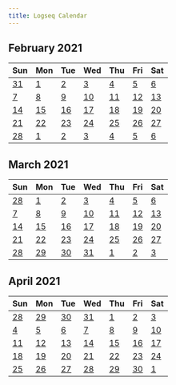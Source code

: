 ```yaml
---
title: Logseq Calendar
---
```


##
<div class="logseq-tools-multiple-calendars">
<div class="logseq-tools-calendar"><h2>February 2021</h2>
<table><thead><tr><th>Sun</th><th>Mon</th><th>Tue</th><th>Wed</th><th>Thu</th><th>Fri</th><th>Sat</th></tr></thead><tbody><tr><td class="outofmonth"><a data-ref="Jan 31st, 2021" href="#/page/Jan 31st, 2021" class="page-ref">31</a></td><td><a data-ref="Feb 1st, 2021" href="#/page/Feb 1st, 2021" class="page-ref">1</a></td><td><a data-ref="Feb 2nd, 2021" href="#/page/Feb 2nd, 2021" class="page-ref">2</a></td><td><a data-ref="Feb 3rd, 2021" href="#/page/Feb 3rd, 2021" class="page-ref">3</a></td><td><a data-ref="Feb 4th, 2021" href="#/page/Feb 4th, 2021" class="page-ref">4</a></td><td><a data-ref="Feb 5th, 2021" href="#/page/Feb 5th, 2021" class="page-ref">5</a></td><td><a data-ref="Feb 6th, 2021" href="#/page/Feb 6th, 2021" class="page-ref">6</a></td></tr><tr><td><a data-ref="Feb 7th, 2021" href="#/page/Feb 7th, 2021" class="page-ref">7</a></td><td><a data-ref="Feb 8th, 2021" href="#/page/Feb 8th, 2021" class="page-ref">8</a></td><td><a data-ref="Feb 9th, 2021" href="#/page/Feb 9th, 2021" class="page-ref">9</a></td><td><a data-ref="Feb 10th, 2021" href="#/page/Feb 10th, 2021" class="page-ref">10</a></td><td><a data-ref="Feb 11th, 2021" href="#/page/Feb 11th, 2021" class="page-ref">11</a></td><td><a data-ref="Feb 12th, 2021" href="#/page/Feb 12th, 2021" class="page-ref">12</a></td><td><a data-ref="Feb 13th, 2021" href="#/page/Feb 13th, 2021" class="page-ref">13</a></td></tr><tr><td><a data-ref="Feb 14th, 2021" href="#/page/Feb 14th, 2021" class="page-ref">14</a></td><td><a data-ref="Feb 15th, 2021" href="#/page/Feb 15th, 2021" class="page-ref">15</a></td><td><a data-ref="Feb 16th, 2021" href="#/page/Feb 16th, 2021" class="page-ref">16</a></td><td><a data-ref="Feb 17th, 2021" href="#/page/Feb 17th, 2021" class="page-ref">17</a></td><td><a data-ref="Feb 18th, 2021" href="#/page/Feb 18th, 2021" class="page-ref">18</a></td><td><a data-ref="Feb 19th, 2021" href="#/page/Feb 19th, 2021" class="page-ref">19</a></td><td><a data-ref="Feb 20th, 2021" href="#/page/Feb 20th, 2021" class="page-ref">20</a></td></tr><tr><td><a data-ref="Feb 21st, 2021" href="#/page/Feb 21st, 2021" class="page-ref">21</a></td><td><a data-ref="Feb 22nd, 2021" href="#/page/Feb 22nd, 2021" class="page-ref">22</a></td><td><a data-ref="Feb 23rd, 2021" href="#/page/Feb 23rd, 2021" class="page-ref">23</a></td><td><a data-ref="Feb 24th, 2021" href="#/page/Feb 24th, 2021" class="page-ref">24</a></td><td><a data-ref="Feb 25th, 2021" href="#/page/Feb 25th, 2021" class="page-ref">25</a></td><td><a data-ref="Feb 26th, 2021" href="#/page/Feb 26th, 2021" class="page-ref">26</a></td><td><a data-ref="Feb 27th, 2021" href="#/page/Feb 27th, 2021" class="page-ref">27</a></td></tr><tr><td><a data-ref="Feb 28th, 2021" href="#/page/Feb 28th, 2021" class="page-ref">28</a></td><td class="outofmonth"><a data-ref="Mar 1st, 2021" href="#/page/Mar 1st, 2021" class="page-ref">1</a></td><td class="outofmonth"><a data-ref="Mar 2nd, 2021" href="#/page/Mar 2nd, 2021" class="page-ref">2</a></td><td class="outofmonth"><a data-ref="Mar 3rd, 2021" href="#/page/Mar 3rd, 2021" class="page-ref">3</a></td><td class="outofmonth"><a data-ref="Mar 4th, 2021" href="#/page/Mar 4th, 2021" class="page-ref">4</a></td><td class="outofmonth"><a data-ref="Mar 5th, 2021" href="#/page/Mar 5th, 2021" class="page-ref">5</a></td><td class="outofmonth"><a data-ref="Mar 6th, 2021" href="#/page/Mar 6th, 2021" class="page-ref">6</a></td></tr></tbody></table></div>

<div class="logseq-tools-calendar"><h2>March 2021</h2>
<table><thead><tr><th>Sun</th><th>Mon</th><th>Tue</th><th>Wed</th><th>Thu</th><th>Fri</th><th>Sat</th></tr></thead><tbody><tr><td class="outofmonth"><a data-ref="Feb 28th, 2021" href="#/page/Feb 28th, 2021" class="page-ref">28</a></td><td><a data-ref="Mar 1st, 2021" href="#/page/Mar 1st, 2021" class="page-ref">1</a></td><td><a data-ref="Mar 2nd, 2021" href="#/page/Mar 2nd, 2021" class="page-ref">2</a></td><td><a data-ref="Mar 3rd, 2021" href="#/page/Mar 3rd, 2021" class="page-ref">3</a></td><td><a data-ref="Mar 4th, 2021" href="#/page/Mar 4th, 2021" class="page-ref">4</a></td><td><a data-ref="Mar 5th, 2021" href="#/page/Mar 5th, 2021" class="page-ref">5</a></td><td><a data-ref="Mar 6th, 2021" href="#/page/Mar 6th, 2021" class="page-ref">6</a></td></tr><tr><td><a data-ref="Mar 7th, 2021" href="#/page/Mar 7th, 2021" class="page-ref">7</a></td><td><a data-ref="Mar 8th, 2021" href="#/page/Mar 8th, 2021" class="page-ref">8</a></td><td><a data-ref="Mar 9th, 2021" href="#/page/Mar 9th, 2021" class="page-ref">9</a></td><td><a data-ref="Mar 10th, 2021" href="#/page/Mar 10th, 2021" class="page-ref">10</a></td><td><a data-ref="Mar 11th, 2021" href="#/page/Mar 11th, 2021" class="page-ref">11</a></td><td><a data-ref="Mar 12th, 2021" href="#/page/Mar 12th, 2021" class="page-ref">12</a></td><td><a data-ref="Mar 13th, 2021" href="#/page/Mar 13th, 2021" class="page-ref">13</a></td></tr><tr><td><a data-ref="Mar 14th, 2021" href="#/page/Mar 14th, 2021" class="page-ref">14</a></td><td><a data-ref="Mar 15th, 2021" href="#/page/Mar 15th, 2021" class="page-ref">15</a></td><td><a data-ref="Mar 16th, 2021" href="#/page/Mar 16th, 2021" class="page-ref">16</a></td><td><a data-ref="Mar 17th, 2021" href="#/page/Mar 17th, 2021" class="page-ref">17</a></td><td><a data-ref="Mar 18th, 2021" href="#/page/Mar 18th, 2021" class="page-ref">18</a></td><td><a data-ref="Mar 19th, 2021" href="#/page/Mar 19th, 2021" class="page-ref">19</a></td><td><a data-ref="Mar 20th, 2021" href="#/page/Mar 20th, 2021" class="page-ref">20</a></td></tr><tr><td><a data-ref="Mar 21st, 2021" href="#/page/Mar 21st, 2021" class="page-ref">21</a></td><td><a data-ref="Mar 22nd, 2021" href="#/page/Mar 22nd, 2021" class="page-ref">22</a></td><td><a data-ref="Mar 23rd, 2021" href="#/page/Mar 23rd, 2021" class="page-ref">23</a></td><td><a data-ref="Mar 24th, 2021" href="#/page/Mar 24th, 2021" class="page-ref">24</a></td><td><a data-ref="Mar 25th, 2021" href="#/page/Mar 25th, 2021" class="page-ref">25</a></td><td><a data-ref="Mar 26th, 2021" href="#/page/Mar 26th, 2021" class="page-ref">26</a></td><td><a data-ref="Mar 27th, 2021" href="#/page/Mar 27th, 2021" class="page-ref">27</a></td></tr><tr><td><a data-ref="Mar 28th, 2021" href="#/page/Mar 28th, 2021" class="page-ref">28</a></td><td><a data-ref="Mar 29th, 2021" href="#/page/Mar 29th, 2021" class="page-ref">29</a></td><td><a data-ref="Mar 30th, 2021" href="#/page/Mar 30th, 2021" class="page-ref">30</a></td><td><a data-ref="Mar 31st, 2021" href="#/page/Mar 31st, 2021" class="page-ref">31</a></td><td class="outofmonth"><a data-ref="Apr 1st, 2021" href="#/page/Apr 1st, 2021" class="page-ref">1</a></td><td class="outofmonth"><a data-ref="Apr 2nd, 2021" href="#/page/Apr 2nd, 2021" class="page-ref">2</a></td><td class="outofmonth"><a data-ref="Apr 3rd, 2021" href="#/page/Apr 3rd, 2021" class="page-ref">3</a></td></tr></tbody></table></div>

<div class="logseq-tools-calendar"><h2>April 2021</h2>
<table><thead><tr><th>Sun</th><th>Mon</th><th>Tue</th><th>Wed</th><th>Thu</th><th>Fri</th><th>Sat</th></tr></thead><tbody><tr><td class="outofmonth"><a data-ref="Mar 28th, 2021" href="#/page/Mar 28th, 2021" class="page-ref">28</a></td><td class="outofmonth"><a data-ref="Mar 29th, 2021" href="#/page/Mar 29th, 2021" class="page-ref">29</a></td><td class="outofmonth"><a data-ref="Mar 30th, 2021" href="#/page/Mar 30th, 2021" class="page-ref">30</a></td><td class="outofmonth"><a data-ref="Mar 31st, 2021" href="#/page/Mar 31st, 2021" class="page-ref">31</a></td><td><a data-ref="Apr 1st, 2021" href="#/page/Apr 1st, 2021" class="page-ref">1</a></td><td><a data-ref="Apr 2nd, 2021" href="#/page/Apr 2nd, 2021" class="page-ref">2</a></td><td><a data-ref="Apr 3rd, 2021" href="#/page/Apr 3rd, 2021" class="page-ref">3</a></td></tr><tr><td><a data-ref="Apr 4th, 2021" href="#/page/Apr 4th, 2021" class="page-ref">4</a></td><td><a data-ref="Apr 5th, 2021" href="#/page/Apr 5th, 2021" class="page-ref">5</a></td><td><a data-ref="Apr 6th, 2021" href="#/page/Apr 6th, 2021" class="page-ref">6</a></td><td><a data-ref="Apr 7th, 2021" href="#/page/Apr 7th, 2021" class="page-ref">7</a></td><td><a data-ref="Apr 8th, 2021" href="#/page/Apr 8th, 2021" class="page-ref">8</a></td><td><a data-ref="Apr 9th, 2021" href="#/page/Apr 9th, 2021" class="page-ref">9</a></td><td><a data-ref="Apr 10th, 2021" href="#/page/Apr 10th, 2021" class="page-ref">10</a></td></tr><tr><td><a data-ref="Apr 11th, 2021" href="#/page/Apr 11th, 2021" class="page-ref">11</a></td><td><a data-ref="Apr 12th, 2021" href="#/page/Apr 12th, 2021" class="page-ref">12</a></td><td><a data-ref="Apr 13th, 2021" href="#/page/Apr 13th, 2021" class="page-ref">13</a></td><td><a data-ref="Apr 14th, 2021" href="#/page/Apr 14th, 2021" class="page-ref">14</a></td><td><a data-ref="Apr 15th, 2021" href="#/page/Apr 15th, 2021" class="page-ref">15</a></td><td><a data-ref="Apr 16th, 2021" href="#/page/Apr 16th, 2021" class="page-ref">16</a></td><td><a data-ref="Apr 17th, 2021" href="#/page/Apr 17th, 2021" class="page-ref">17</a></td></tr><tr><td><a data-ref="Apr 18th, 2021" href="#/page/Apr 18th, 2021" class="page-ref">18</a></td><td><a data-ref="Apr 19th, 2021" href="#/page/Apr 19th, 2021" class="page-ref">19</a></td><td><a data-ref="Apr 20th, 2021" href="#/page/Apr 20th, 2021" class="page-ref">20</a></td><td><a data-ref="Apr 21st, 2021" href="#/page/Apr 21st, 2021" class="page-ref">21</a></td><td><a data-ref="Apr 22nd, 2021" href="#/page/Apr 22nd, 2021" class="page-ref">22</a></td><td><a data-ref="Apr 23rd, 2021" href="#/page/Apr 23rd, 2021" class="page-ref">23</a></td><td><a data-ref="Apr 24th, 2021" href="#/page/Apr 24th, 2021" class="page-ref">24</a></td></tr><tr><td><a data-ref="Apr 25th, 2021" href="#/page/Apr 25th, 2021" class="page-ref">25</a></td><td><a data-ref="Apr 26th, 2021" href="#/page/Apr 26th, 2021" class="page-ref">26</a></td><td><a data-ref="Apr 27th, 2021" href="#/page/Apr 27th, 2021" class="page-ref">27</a></td><td><a data-ref="Apr 28th, 2021" href="#/page/Apr 28th, 2021" class="page-ref">28</a></td><td><a data-ref="Apr 29th, 2021" href="#/page/Apr 29th, 2021" class="page-ref">29</a></td><td><a data-ref="Apr 30th, 2021" href="#/page/Apr 30th, 2021" class="page-ref">30</a></td><td class="outofmonth"><a data-ref="May 1st, 2021" href="#/page/May 1st, 2021" class="page-ref">1</a></td></tr></tbody></table></div>
</div>
